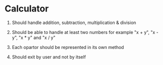 # Calculator
1. Should handle addition, subtraction, multiplication & division

2. Should be able to handle at least two numbers for example "x + y", "x - y", "x * y" and "x / y"

3. Each opartor should be represented in its own method

4. Should exit by user and not by itself
